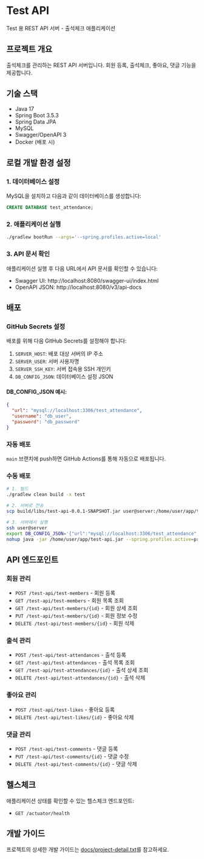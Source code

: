 # Test API

Test 용 REST API 서버 - 출석체크 애플리케이션

## 프로젝트 개요

출석체크를 관리하는 REST API 서버입니다. 회원 등록, 출석체크, 좋아요, 댓글 기능을 제공합니다.

## 기술 스택

- Java 17
- Spring Boot 3.5.3
- Spring Data JPA
- MySQL
- Swagger/OpenAPI 3
- Docker (배포 시)

## 로컬 개발 환경 설정

### 1. 데이터베이스 설정

MySQL을 설치하고 다음과 같이 데이터베이스를 생성합니다:

```sql
CREATE DATABASE test_attendance;
```

### 2. 애플리케이션 실행

```bash
./gradlew bootRun --args='--spring.profiles.active=local'
```

### 3. API 문서 확인

애플리케이션 실행 후 다음 URL에서 API 문서를 확인할 수 있습니다:
- Swagger UI: http://localhost:8080/swagger-ui/index.html
- OpenAPI JSON: http://localhost:8080/v3/api-docs

## 배포

### GitHub Secrets 설정

배포를 위해 다음 GitHub Secrets를 설정해야 합니다:

1. `SERVER_HOST`: 배포 대상 서버의 IP 주소
2. `SERVER_USER`: 서버 사용자명
3. `SERVER_SSH_KEY`: 서버 접속용 SSH 개인키
4. `DB_CONFIG_JSON`: 데이터베이스 설정 JSON

#### DB_CONFIG_JSON 예시:
```json
{
  "url": "mysql://localhost:3306/test_attendance",
  "username": "db_user",
  "password": "db_password"
}
```

### 자동 배포

`main` 브랜치에 push하면 GitHub Actions를 통해 자동으로 배포됩니다.

### 수동 배포

```bash
# 1. 빌드
./gradlew clean build -x test

# 2. 서버로 전송
scp build/libs/test-api-0.0.1-SNAPSHOT.jar user@server:/home/user/app/test-api.jar

# 3. 서버에서 실행
ssh user@server
export DB_CONFIG_JSON='{"url":"mysql://localhost:3306/test_attendance","username":"user","password":"pass"}'
nohup java -jar /home/user/app/test-api.jar --spring.profiles.active=prod > app.log 2>&1 &
```

## API 엔드포인트

### 회원 관리
- `POST /test-api/test-members` - 회원 등록
- `GET /test-api/test-members` - 회원 목록 조회
- `GET /test-api/test-members/{id}` - 회원 상세 조회
- `PUT /test-api/test-members/{id}` - 회원 정보 수정
- `DELETE /test-api/test-members/{id}` - 회원 삭제

### 출석 관리
- `POST /test-api/test-attendances` - 출석 등록
- `GET /test-api/test-attendances` - 출석 목록 조회
- `GET /test-api/test-attendances/{id}` - 출석 상세 조회
- `DELETE /test-api/test-attendances/{id}` - 출석 삭제

### 좋아요 관리
- `POST /test-api/test-likes` - 좋아요 등록
- `DELETE /test-api/test-likes/{id}` - 좋아요 삭제

### 댓글 관리
- `POST /test-api/test-comments` - 댓글 등록
- `PUT /test-api/test-comments/{id}` - 댓글 수정
- `DELETE /test-api/test-comments/{id}` - 댓글 삭제

## 헬스체크

애플리케이션 상태를 확인할 수 있는 헬스체크 엔드포인트:
- `GET /actuator/health`

## 개발 가이드

프로젝트의 상세한 개발 가이드는 [docs/project-detail.txt](docs/deploy-init.md)를 참고하세요.